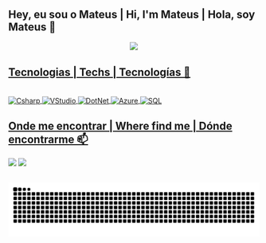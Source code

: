 ## Hey, eu sou o Mateus | Hi, I'm Mateus | Hola, soy Mateus 🤙

<div align="center">
  <a href="https://github.com/omateusteles">
  <img height="180em" src="https://github-readme-stats.vercel.app/api?username=omateusteles&show_icons=true&theme=dark&include_all_commits=true&count_private=true"/>
<!--   
  <img width="500em"  align="top" src="https://github-readme-stats.vercel.app/api/top-langs/?username=omateusteles&layout=compact&langs_count=7&theme=dark"/>
-->
</div>
  
## Tecnologias | Techs | Tecnologías 📱
  
<div style="display: inline_block"><br>
  <img align="center" alt="Csharp" height="30" width="40" src="https://cdn.jsdelivr.net/gh/devicons/devicon/icons/csharp/csharp-original.svg">
  <img align="center" alt="VStudio" height="30" width="40" src="https://cdn.jsdelivr.net/gh/devicons/devicon/icons/visualstudio/visualstudio-plain.svg">
  <img align="center" alt="DotNet" height="30" width="40" src="https://cdn.jsdelivr.net/gh/devicons/devicon/icons/dot-net/dot-net-plain.svg">
  <img align="center" alt="Azure" height="30" width="40" src="https://cdn.jsdelivr.net/gh/devicons/devicon/icons/azure/azure-original.svg">
  <img align="center" alt="SQL" height="30" width="40" src="https://cdn.jsdelivr.net/gh/devicons/devicon/icons/microsoftsqlserver/microsoftsqlserver-plain.svg">
<!--
  <img align="center" alt="Js" height="30" width="40" src="https://cdn.jsdelivr.net/gh/devicons/devicon/icons/javascript/javascript-original.svg">
  <img align="center" alt="HTML" height="30" width="40" src="https://cdn.jsdelivr.net/gh/devicons/devicon/icons/html5/html5-original.svg">
  <img align="center" alt="CSS" height="30" width="40" src="https://cdn.jsdelivr.net/gh/devicons/devicon/icons/css3/css3-original.svg">
-->
</div>

## Onde me encontrar | Where find me | Dónde encontrarme 📫
 
<div> 
  <a href="mailto:mateustelescatarino@gmail.com"><img src="https://img.shields.io/badge/-Gmail-%23333?style=for-the-badge&logo=gmail&logoColor=white" target="_blank"></a>
  <a href="https://www.linkedin.com/in/omateusteles" target="_blank"><img src="https://img.shields.io/badge/-LinkedIn-%230077B5?style=for-the-badge&logo=linkedin&logoColor=white" target="_blank"></a> 
 
##
  ![Snake animation](https://github.com/omateusteles/omateusteles/blob/output/github-contribution-grid-snake.svg)
 
</div>
